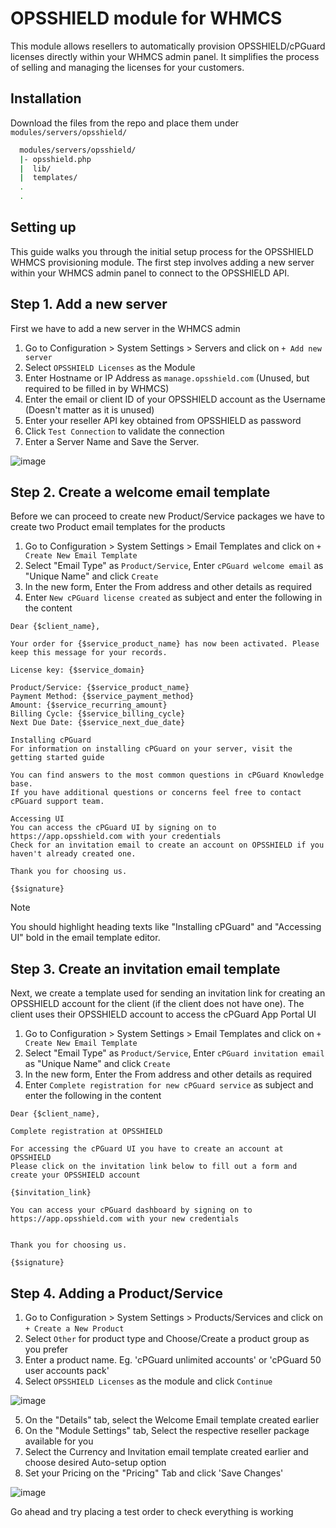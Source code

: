 # OPSSHIELD module for WHMCS

This module allows resellers to automatically provision OPSSHIELD/cPGuard licenses directly within your WHMCS admin panel. It simplifies the process of selling and managing the licenses for your customers.


## Installation

Download the files from the repo and place them under `modules/servers/opsshield/`

```bash
  modules/servers/opsshield/
  |- opsshield.php
  |  lib/
  |  templates/
  .
  .
```
    
## Setting up

This guide walks you through the initial setup process for the OPSSHIELD WHMCS provisioning module. The first step involves adding a new server within your WHMCS admin panel to connect to the OPSSHIELD API.

## Step 1. Add a new server

First we have to add a new server in the WHMCS admin

1. Go to Configuration > System Settings > Servers and click on `+ Add new server` 
2. Select `OPSSHIELD Licenses` as the Module
3. Enter Hostname or IP Address as `manage.opsshield.com` (Unused, but required to be filled in by WHMCS)
4. Enter the email or client ID of your OPSSHIELD account as the Username (Doesn't matter as it is unused)
5. Enter your reseller API key obtained from OPSSHIELD as password
6. Click `Test Connection` to validate the connection
7. Enter a Server Name and Save the Server.

![image](https://github.com/opsshieldllp/whmcs-module/assets/81526091/7de917fd-9bf7-4e99-8142-2c96d87d6bec)

## Step 2. Create a welcome email template

Before we can proceed to create new Product/Service packages we have to create two Product email templates for the products

1. Go to Configuration > System Settings > Email Templates and click on `+ Create New Email Template`
2. Select "Email Type" as `Product/Service`, Enter `cPGuard welcome email` as "Unique Name" and click `Create`
3. In the new form, Enter the From address and other details as required
4. Enter `New cPGuard license created` as subject and enter the following in the content


```
Dear {$client_name},

Your order for {$service_product_name} has now been activated. Please keep this message for your records.

License key: {$service_domain}

Product/Service: {$service_product_name}
Payment Method: {$service_payment_method}
Amount: {$service_recurring_amount}
Billing Cycle: {$service_billing_cycle}
Next Due Date: {$service_next_due_date}

Installing cPGuard
For information on installing cPGuard on your server, visit the getting started guide

You can find answers to the most common questions in cPGuard Knowledge base.
If you have additional questions or concerns feel free to contact cPGuard support team.

Accessing UI
You can access the cPGuard UI by signing on to https://app.opsshield.com with your credentials
Check for an invitation email to create an account on OPSSHIELD if you haven't already created one.

Thank you for choosing us.

{$signature}
```
> [!NOTE]
> You should highlight heading texts like "Installing cPGuard" and "Accessing UI" bold in the email template editor.

## Step 3. Create an invitation email template

Next, we create a template used for sending an invitation link for creating an OPSSHIELD account for the client (if the client does not have one).
The client uses their OPSSHIELD account to access the cPGuard App Portal UI

1. Go to Configuration > System Settings > Email Templates and click on `+ Create New Email Template`
2. Select "Email Type" as `Product/Service`, Enter `cPGuard invitation email` as "Unique Name" and click `Create`
3. In the new form, Enter the From address and other details as required
4. Enter `Complete registration for new cPGuard service` as subject and enter the following in the content

```
Dear {$client_name},

Complete registration at OPSSHIELD

For accessing the cPGuard UI you have to create an account at OPSSHIELD
Please click on the invitation link below to fill out a form and create your OPSSHIELD account

{$invitation_link}

You can access your cPGuard dashboard by signing on to https://app.opsshield.com with your new credentials


Thank you for choosing us.

{$signature}
```

## Step 4. Adding a Product/Service

1. Go to Configuration > System Settings > Products/Services and click on `+ Create a New Product`
2. Select `Other` for product type and Choose/Create a product group as you prefer
3. Enter a product name. Eg. 'cPGuard unlimited accounts' or 'cPGuard 50 user accounts pack'
4. Select `OPSSHIELD Licenses` as the module and click `Continue`

![image](https://github.com/opsshieldllp/whmcs-module/assets/81526091/9398d303-7f2a-4a0f-8af5-f1b16e2e0b1d)


5. On the "Details" tab, select the Welcome Email template created earlier
7. On the "Module Settings" tab, Select the respective reseller package available for you
8. Select the Currency and Invitation email template created earlier and choose desired Auto-setup option
9. Set your Pricing on the "Pricing" Tab and click 'Save Changes'

![image](https://github.com/opsshieldllp/whmcs-module/assets/81526091/90c41572-e55a-4c31-bb58-7ac517f8ec21)


Go ahead and try placing a test order to check everything is working
